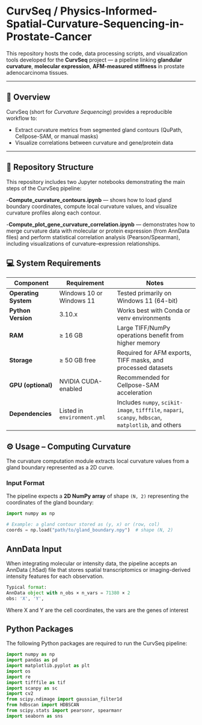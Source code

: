 # CurvSeq / Physics-Informed-Spatial-Curvature-Sequencing-in-Prostate-Cancer

This repository hosts the code, data processing scripts, and visualization tools developed for the **CurvSeq** project — a pipeline linking **glandular curvature**, **molecular expression**, **AFM-measured stiffness** in prostate adenocarcinoma tissues.

---

## 🔬 Overview

CurvSeq (short for *Curvature Sequencing*) provides a reproducible workflow to:
- Extract curvature metrics from segmented gland contours (QuPath, Cellpose-SAM, or manual masks)
- Visualize correlations between curvature and gene/protein data
---

## 📁 Repository Structure
This repository includes two Jupyter notebooks demonstrating the main steps of the CurvSeq pipeline:

-**Compute_curvature_contours.ipynb** — shows how to load gland boundary coordinates, compute local curvature values, and visualize curvature profiles along each contour.

-**Compute_plot_gene_curvature_correlation.ipynb** — demonstrates how to merge curvature data with molecular or protein expression (from AnnData files) and perform statistical correlation analysis (Pearson/Spearman), including visualizations of curvature–expression relationships.

## 💻 System Requirements

| Component | Requirement | Notes |
|------------|--------------|-------|
| **Operating System** | Windows 10 or Windows 11 | Tested primarily on Windows 11 (64-bit) |
| **Python Version** | 3.10.x | Works best with Conda or venv environments |
| **RAM** | ≥ 16 GB | Large TIFF/NumPy operations benefit from higher memory |
| **Storage** | ≥ 50 GB free | Required for AFM exports, TIFF masks, and processed datasets |
| **GPU (optional)** | NVIDIA CUDA-enabled | Recommended for Cellpose-SAM acceleration |
|  **Dependencies** | Listed in `environment.yml` | Includes `numpy`, `scikit-image`, `tifffile`, `napari`, `scanpy`, `hdbscan`, `matplotlib`, and others |

## ⚙️ Usage – Computing Curvature

The curvature computation module extracts local curvature values from a gland boundary represented as a 2D curve.

### Input Format
The pipeline expects a **2D NumPy array** of shape `(N, 2)` representing the coordinates of the gland boundary:
```python
import numpy as np

# Example: a gland contour stored as (y, x) or (row, col)
coords = np.load("path/to/gland_boundary.npy")  # shape (N, 2)
```
## AnnData Input
When integrating molecular or intensity data, the pipeline accepts an AnnData (.h5ad) file that stores spatial transcriptomics or imaging-derived intensity features for each observation.

```python
Typical format:
AnnData object with n_obs × n_vars = 71380 × 2
obs: 'X', 'Y',
```
Where X and Y are the cell coordinates, the vars are the genes of interest


## Python Packages

The following Python packages are required to run the CurvSeq pipeline:

```python
import numpy as np
import pandas as pd
import matplotlib.pyplot as plt
import os
import re
import tifffile as tif
import scanpy as sc
import cv2
from scipy.ndimage import gaussian_filter1d
from hdbscan import HDBSCAN
from scipy.stats import pearsonr, spearmanr
import seaborn as sns


